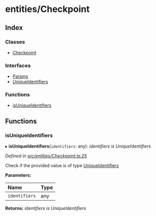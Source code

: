 # entities/Checkpoint

## Index

### Classes

* [Checkpoint]()

### Interfaces

* [Params]()
* [UniqueIdentifiers]()

### Functions

* [isUniqueIdentifiers](_entities_checkpoint_.md#isuniqueidentifiers)

## Functions

### isUniqueIdentifiers

▸ **isUniqueIdentifiers**\(`identifiers`: any\): _identifiers is UniqueIdentifiers_

_Defined in_ [_src/entities/Checkpoint.ts:25_](https://github.com/PolymathNetwork/polymath-sdk/blob/550676f/src/entities/Checkpoint.ts#L25)

Check if the provided value is of type [UniqueIdentifiers]()

**Parameters:**

| Name | Type |
| :--- | :--- |
| `identifiers` | any |

**Returns:** _identifiers is UniqueIdentifiers_

